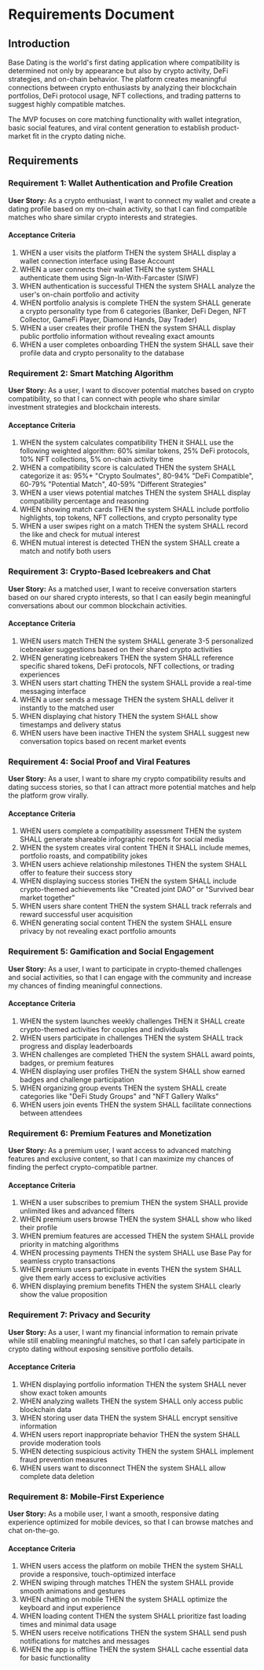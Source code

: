 # Requirements Document

## Introduction

Base Dating is the world's first dating application where compatibility is determined not only by appearance but also by crypto activity, DeFi strategies, and on-chain behavior. The platform creates meaningful connections between crypto enthusiasts by analyzing their blockchain portfolios, DeFi protocol usage, NFT collections, and trading patterns to suggest highly compatible matches.

The MVP focuses on core matching functionality with wallet integration, basic social features, and viral content generation to establish product-market fit in the crypto dating niche.

## Requirements

### Requirement 1: Wallet Authentication and Profile Creation

**User Story:** As a crypto enthusiast, I want to connect my wallet and create a dating profile based on my on-chain activity, so that I can find compatible matches who share similar crypto interests and strategies.

#### Acceptance Criteria

1. WHEN a user visits the platform THEN the system SHALL display a wallet connection interface using Base Account
2. WHEN a user connects their wallet THEN the system SHALL authenticate them using Sign-In-With-Farcaster (SIWF)
3. WHEN authentication is successful THEN the system SHALL analyze the user's on-chain portfolio and activity
4. WHEN portfolio analysis is complete THEN the system SHALL generate a crypto personality type from 6 categories (Banker, DeFi Degen, NFT Collector, GameFi Player, Diamond Hands, Day Trader)
5. WHEN a user creates their profile THEN the system SHALL display public portfolio information without revealing exact amounts
6. WHEN a user completes onboarding THEN the system SHALL save their profile data and crypto personality to the database

### Requirement 2: Smart Matching Algorithm

**User Story:** As a user, I want to discover potential matches based on crypto compatibility, so that I can connect with people who share similar investment strategies and blockchain interests.

#### Acceptance Criteria

1. WHEN the system calculates compatibility THEN it SHALL use the following weighted algorithm: 60% similar tokens, 25% DeFi protocols, 10% NFT collections, 5% on-chain activity time
2. WHEN a compatibility score is calculated THEN the system SHALL categorize it as: 95%+ "Crypto Soulmates", 80-94% "DeFi Compatible", 60-79% "Potential Match", 40-59% "Different Strategies"
3. WHEN a user views potential matches THEN the system SHALL display compatibility percentage and reasoning
4. WHEN showing match cards THEN the system SHALL include portfolio highlights, top tokens, NFT collections, and crypto personality type
5. WHEN a user swipes right on a match THEN the system SHALL record the like and check for mutual interest
6. WHEN mutual interest is detected THEN the system SHALL create a match and notify both users

### Requirement 3: Crypto-Based Icebreakers and Chat

**User Story:** As a matched user, I want to receive conversation starters based on our shared crypto interests, so that I can easily begin meaningful conversations about our common blockchain activities.

#### Acceptance Criteria

1. WHEN users match THEN the system SHALL generate 3-5 personalized icebreaker suggestions based on their shared crypto activities
2. WHEN generating icebreakers THEN the system SHALL reference specific shared tokens, DeFi protocols, NFT collections, or trading experiences
3. WHEN users start chatting THEN the system SHALL provide a real-time messaging interface
4. WHEN a user sends a message THEN the system SHALL deliver it instantly to the matched user
5. WHEN displaying chat history THEN the system SHALL show timestamps and delivery status
6. WHEN users have been inactive THEN the system SHALL suggest new conversation topics based on recent market events

### Requirement 4: Social Proof and Viral Features

**User Story:** As a user, I want to share my crypto compatibility results and dating success stories, so that I can attract more potential matches and help the platform grow virally.

#### Acceptance Criteria

1. WHEN users complete a compatibility assessment THEN the system SHALL generate shareable infographic reports for social media
2. WHEN the system creates viral content THEN it SHALL include memes, portfolio roasts, and compatibility jokes
3. WHEN users achieve relationship milestones THEN the system SHALL offer to feature their success story
4. WHEN displaying success stories THEN the system SHALL include crypto-themed achievements like "Created joint DAO" or "Survived bear market together"
5. WHEN users share content THEN the system SHALL track referrals and reward successful user acquisition
6. WHEN generating social content THEN the system SHALL ensure privacy by not revealing exact portfolio amounts

### Requirement 5: Gamification and Social Engagement

**User Story:** As a user, I want to participate in crypto-themed challenges and social activities, so that I can engage with the community and increase my chances of finding meaningful connections.

#### Acceptance Criteria

1. WHEN the system launches weekly challenges THEN it SHALL create crypto-themed activities for couples and individuals
2. WHEN users participate in challenges THEN the system SHALL track progress and display leaderboards
3. WHEN challenges are completed THEN the system SHALL award points, badges, or premium features
4. WHEN displaying user profiles THEN the system SHALL show earned badges and challenge participation
5. WHEN organizing group events THEN the system SHALL create categories like "DeFi Study Groups" and "NFT Gallery Walks"
6. WHEN users join events THEN the system SHALL facilitate connections between attendees

### Requirement 6: Premium Features and Monetization

**User Story:** As a premium user, I want access to advanced matching features and exclusive content, so that I can maximize my chances of finding the perfect crypto-compatible partner.

#### Acceptance Criteria

1. WHEN a user subscribes to premium THEN the system SHALL provide unlimited likes and advanced filters
2. WHEN premium users browse THEN the system SHALL show who liked their profile
3. WHEN premium features are accessed THEN the system SHALL provide priority in matching algorithms
4. WHEN processing payments THEN the system SHALL use Base Pay for seamless crypto transactions
5. WHEN premium users participate in events THEN the system SHALL give them early access to exclusive activities
6. WHEN displaying premium benefits THEN the system SHALL clearly show the value proposition

### Requirement 7: Privacy and Security

**User Story:** As a user, I want my financial information to remain private while still enabling meaningful matches, so that I can safely participate in crypto dating without exposing sensitive portfolio details.

#### Acceptance Criteria

1. WHEN displaying portfolio information THEN the system SHALL never show exact token amounts
2. WHEN analyzing wallets THEN the system SHALL only access public blockchain data
3. WHEN storing user data THEN the system SHALL encrypt sensitive information
4. WHEN users report inappropriate behavior THEN the system SHALL provide moderation tools
5. WHEN detecting suspicious activity THEN the system SHALL implement fraud prevention measures
6. WHEN users want to disconnect THEN the system SHALL allow complete data deletion

### Requirement 8: Mobile-First Experience

**User Story:** As a mobile user, I want a smooth, responsive dating experience optimized for mobile devices, so that I can browse matches and chat on-the-go.

#### Acceptance Criteria

1. WHEN users access the platform on mobile THEN the system SHALL provide a responsive, touch-optimized interface
2. WHEN swiping through matches THEN the system SHALL provide smooth animations and gestures
3. WHEN chatting on mobile THEN the system SHALL optimize the keyboard and input experience
4. WHEN loading content THEN the system SHALL prioritize fast loading times and minimal data usage
5. WHEN users receive notifications THEN the system SHALL send push notifications for matches and messages
6. WHEN the app is offline THEN the system SHALL cache essential data for basic functionality